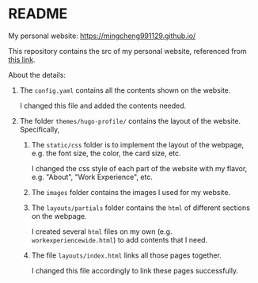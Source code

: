 # README

My personal website: https://mingcheng991129.github.io/

This repository contains the src of my personal website, referenced from [this link](https://github.com/gurusabarish/hugo-profile).



About the details:

1. The `config.yaml` contains all the contents shown on the website. 

   I changed this file and added the contents needed.

2. The folder `themes/hugo-profile/` contains the layout of the website. Specifically, 

   1. The `static/css` folder is to implement the layout of the webpage, e.g. the font size, the color, the card size, etc. 

      I changed the css style of each part of the website with my flavor, e.g. "About", "Work Experience", etc.

   2. The `images` folder contains the images I used for my website.

   3. The `layouts/partials` folder contains the `html` of different sections on the webpage.

       I created several `html` files on my own (e.g. `workexperiencewide.html`) to add contents that I need.

   4. The file `layouts/index.html` links all those pages together.

      I changed this file accordingly to link these pages successfully.

      